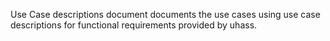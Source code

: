 Use Case descriptions document documents the use cases using use case descriptions for functional requirements provided by uhass.
